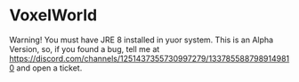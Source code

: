 # VoxelWorld
Warning!
You must have JRE 8 installed in yuor system.
This is an Alpha Version, so, if you found a bug, tell me at https://discord.com/channels/1251437355730997279/1337855887989149810 and open a ticket.
